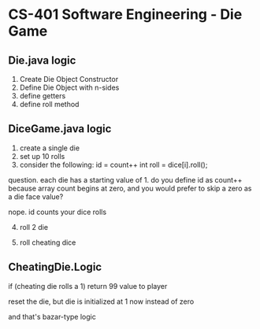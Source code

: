 # CS-401 Software Engineering - Die Game

## Die.java logic
1. Create Die Object Constructor
2. Define Die Object with n-sides
3. define getters 
4. define roll method

## DiceGame.java logic

1. create a single die
2. set up 10 rolls
3. consider the following:
id = count++
int roll = dice[i].roll();

question. each die has a starting value of 1. do you define id as count++ because array count begins at zero, and you would prefer to skip a zero as a die face value?

nope. id counts your dice rolls

4. roll 2 die

5. roll cheating dice

## CheatingDie.Logic
if (cheating die rolls a 1)
  return 99 value to player 

reset the die, but die is initialized at 1 now instead of zero

and that's bazar-type logic
